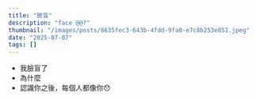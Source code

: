 ```yaml
---
title: "臉盲"
description: "face @@?"
thumbnail: "/images/posts/8635fec3-643b-4fdd-9fa0-e7c8b253e851.jpeg"
date: "2025-07-07"
tags: []
---
```

- 我臉盲了
- 為什麼
- 認識你之後，每個人都像你😯
